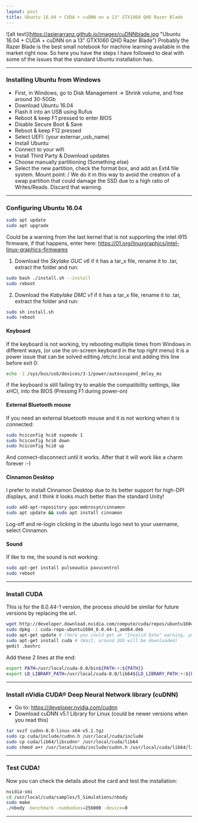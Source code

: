 ```yaml
---
layout: post
title: Ubuntu 16.04 + CUDA + cuDNN on a 13" GTX1060 QHD Razer Blade
---
```


![alt text](https://asierarranz.github.io/images/cuDNNblade.jpg "Ubuntu 16.04 + CUDA + cuDNN on a 13" GTX1060 QHD Razer Blade")
Probably the Razer Blade is the best small notebook for machine learning available in the market right now. So here you have the steps I have followed to deal with some of the issues that the standard Ubuntu installation has.

---

### Installing Ubuntu from Windows

- First, in Windows, go to Disk Management -> Shrink volume, and free around 30-50Gb
- Download Ubuntu 16.04
- Flash it into an USB using Rufus
- Reboot & keep F1 pressed to enter BIOS
- Disable Secure Boot & Save
- Reboot & keep F12 pressed
- Select UEFI: (your externar_usb_name)
- Install Ubuntu
- Connect to your wifi
- Install Third Party & Download updates
- Choose manually partitioning (Something else)
- Select the new partition, check the format box, and add an Ext4 file system. Mount point: / 
We do it in this way to avoid the creation of a swap partition that could damage the SSD due to a high ratio of Writes/Reads. Discard that warning.

-----------

### Configuring Ubuntu 16.04

```bash
sudo apt update
sudo apt upgrade
```
Could be a warning from the last kernel that is not supporting the intel i915 firmware, if that happens, enter here:
<https://01.org/linuxgraphics/intel-linux-graphics-firmwares>

1. Download the *Skylake GUC v6* if it has a tar_x file, rename it to .tar, extract the folder and run:
 
```bash
sudo bash ./install.sh --install
sudo reboot
```

2. Download the *Kabylake DMC v1* if it has a tar_x file, rename it to .tar, extract the folder and run:

```bash
sudo sh install.sh
sudo reboot
```

#### Keyboard

If the keyboard is not working, try rebooting multiple times from Windows in different ways, (or use the on-screen keyboard in the top right menu) it is a power issue that can be solved editing /etc/rc.local and adding this line before exit 0:

```bash
echo -1 /sys/bus/usb/devices/3-1/power/autosuspend_delay_ms
```
if the keyboard is still failing try to enable the compatibility settings, like xHCI, into the BIOS (Pressing F1 during power-on)

#### External Bluetooth mouse

If you need an external bluetooth mouse and it is not working when it is connected:

```bash
sudo hciconfig hci0 sspmode 1
sudo hciconfig hci0 down
sudo hciconfig hci0 up
```
And connect-disconnect until it works. After that it will work like a charm forever :-)


#### Cinnamon Desktop

I prefer to install Cinnamon Desktop due to its better support for high-DPI displays, and I think it looks much better than the standard Unity!

```bash
sudo add-apt-repository ppa:embrosyn/cinnamon
sudo apt update && sudo apt install cinnamon
```
Log-off and re-login clicking in the ubuntu logo next to your username, select Cinnamon.

#### Sound

If like to me, the sound is not working:

```bash
sudo apt-get install pulseaudio pavucontrol
sudo reboot
```

-----------------------

### Install CUDA

This is for the 8.0.44-1 version, the process should be similar for future versions by replacing the url.

```bash
wget http://developer.download.nvidia.com/compute/cuda/repos/ubuntu1604/x86_64/cuda-repo-ubuntu1604_8.0.44-1_amd64.deb
sudo dpkg -i cuda-repo-ubuntu1604_8.0.44-1_amd64.deb
sudo apt-get update # (here you could get an "Invalid Date" warning, you can ignore it)
sudo apt-get install cuda # (Wait, around 2Gb will be downloaded)
gedit .bashrc
```
Add these 2 lines at the end:

```bash
export PATH=/usr/local/cuda-8.0/bin${PATH:+:${PATH}}
export LD_LIBRARY_PATH=/usr/local/cuda-8.0/lib64${LD_LIBRARY_PATH:+:${LD_LIBRARY_PATH}}
```

------

### Install nVidia CUDA® Deep Neural Network library (cuDNN)
- Go to: <https://developer.nvidia.com/cudnn>
- Download cuDNN v5.1 Library for Linux (could be newer versions when you read this)

```bash
tar xvzf cudnn-8.0-linux-x64-v5.1.tgz
sudo cp cuda/include/cudnn.h /usr/local/cuda/include
sudo cp cuda/lib64/libcudnn* /usr/local/cuda/lib64
sudo chmod a+r /usr/local/cuda/include/cudnn.h /usr/local/cuda/lib64/libcudnn*
```

----

### Test CUDA!

Now you can check the details about the card and test the installation:

```bash
nvidia-smi
cd /usr/local/cuda/samples/5_Simulations/nbody
sudo make
./nbody -benchmark -numbodies=256000 -device=0
```

-----


